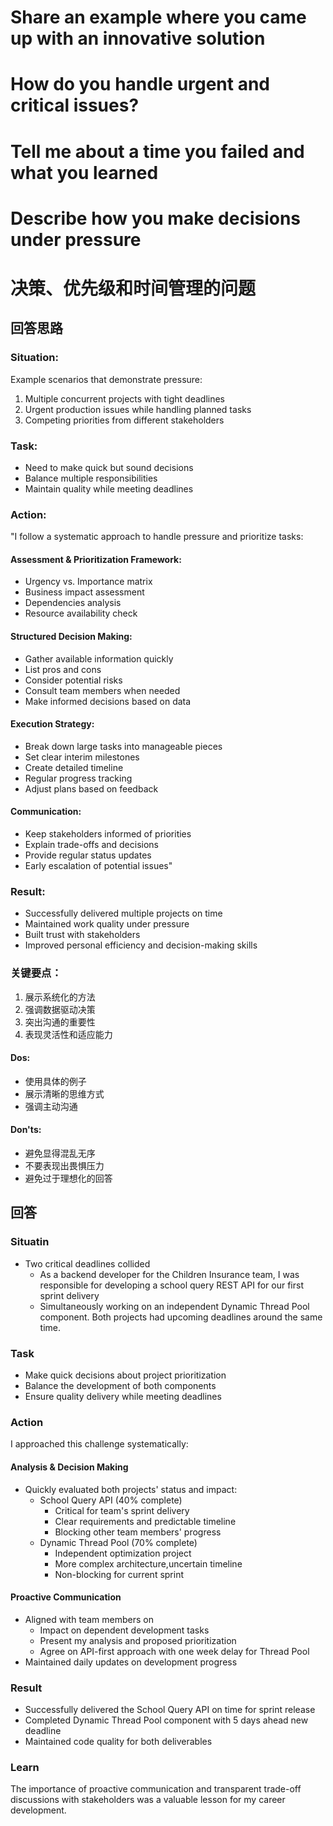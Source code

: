 # Share an example where you came up with an innovative solution
# How do you handle urgent and critical issues?
# Tell me about a time you failed and what you learned
# Describe how you make decisions under pressure

# 决策、优先级和时间管理的问题
## 回答思路
### Situation:
Example scenarios that demonstrate pressure:
1. Multiple concurrent projects with tight deadlines
2. Urgent production issues while handling planned tasks
3. Competing priorities from different stakeholders
### Task:
- Need to make quick but sound decisions
- Balance multiple responsibilities
- Maintain quality while meeting deadlines
### Action:
"I follow a systematic approach to handle pressure and prioritize tasks:

#### Assessment & Prioritization Framework:
* Urgency vs. Importance matrix
* Business impact assessment
* Dependencies analysis
* Resource availability check
#### Structured Decision Making:
* Gather available information quickly
* List pros and cons
* Consider potential risks
* Consult team members when needed
* Make informed decisions based on data
#### Execution Strategy:
* Break down large tasks into manageable pieces
* Set clear interim milestones
* Create detailed timeline
* Regular progress tracking
* Adjust plans based on feedback
#### Communication:
* Keep stakeholders informed of priorities
* Explain trade-offs and decisions
* Provide regular status updates
* Early escalation of potential issues"
### Result:
- Successfully delivered multiple projects on time
- Maintained work quality under pressure
- Built trust with stakeholders
- Improved personal efficiency and decision-making skills
### 关键要点：
1. 展示系统化的方法
2. 强调数据驱动决策
3. 突出沟通的重要性
4. 表现灵活性和适应能力
#### Dos:
* 使用具体的例子
* 展示清晰的思维方式
* 强调主动沟通
#### Don'ts:
* 避免显得混乱无序
* 不要表现出畏惧压力
* 避免过于理想化的回答

## 回答
### Situatin
*  Two critical deadlines collided
    * As a backend developer for the Children Insurance team, I was responsible for developing a school query REST API for our first sprint delivery
    * Simultaneously working on an independent Dynamic Thread Pool component. Both projects had upcoming deadlines around the same time.
### Task
* Make quick decisions about project prioritization
* Balance the development of both components
* Ensure quality delivery while meeting deadlines

### Action
I approached this challenge systematically:
#### Analysis & Decision Making
* Quickly evaluated both projects' status and impact:
    * School Query API (40% complete)
        * Critical for team's sprint delivery
        * Clear requirements and predictable timeline
        * Blocking other team members' progress
    * Dynamic Thread Pool (70% complete)
        * Independent optimization project
        * More complex architecture,uncertain timeline
        * Non-blocking for current sprint
#### Proactive Communication
* Aligned with team members on
    * Impact on dependent development tasks
    * Present my analysis and proposed prioritization
    * Agree on API-first approach with one week delay for Thread Pool
* Maintained daily updates on development progress
### Result 
* Successfully delivered the School Query API on time for sprint release
* Completed Dynamic Thread Pool component with 5 days ahead new deadline
* Maintained code quality for both deliverables

### Learn
The importance of proactive communication and transparent trade-off discussions with stakeholders was a valuable lesson for my career development.

